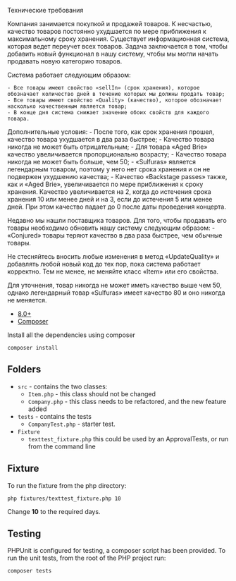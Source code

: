 Технические требования


Компания занимается покупкой и продажей товаров. К несчастью, качество товаров постоянно ухудшается по мере приближения к максимальному сроку хранения. Существует информационная система, которая ведет переучет всех товаров. Задача заключается в том, чтобы добавить новый функционал в нашу систему, чтобы мы могли начать продавать новую категорию товаров.

Система работает следующим образом:

	- Все товары имеют свойство «sellIn» (срок хранения), которое обозначает количество дней в течение которых мы должны продать товар;
	- Все товары имеют свойство «Quality» (качество), которое обозначает насколько качественным является товар;
	- В конце дня система снижает значение обоих свойств для каждого товара.

Дополнительные условия:
	- После того, как срок хранения прошел, качество товара ухудшается в два раза быстрее;
	- Качество товара никогда не может быть отрицательным;
	- Для товара «Aged Brie» качество увеличивается пропорционально возрасту;
	- Качество товара никогда не может быть больше, чем 50;
	- «Sulfuras» является легендарным товаром, поэтому у него нет срока хранения и он не подвержен ухудшению качества;
	- Качество «Backstage passes» также, как и «Aged Brie», увеличивается по мере приближения к сроку хранения. Качество увеличивается на 2, когда до истечения срока хранения 10 или менее дней и на 3, если до истечения 5 или менее дней. При этом качество падает до 0 после даты проведения концерта.

Недавно мы нашли поставщика товаров. Для того, чтобы продавать его товары необходимо обновить нашу систему следующим образом:
	- «Conjured» товары теряют качество в два раза быстрее, чем обычные товары.

Не стесняйтесь вносить любые изменения в метод «UpdateQuality» и добавлять любой новый код до тех пор, пока система работает корректно. Тем не менее, не меняйте класс «Item» или его свойства.

Для уточнения, товар никогда не может иметь качество выше чем 50, однако легендарный товар «Sulfuras» имеет качество 80 и оно никогда не меняется.


- [8.0+](https://www.php.net/downloads.php)
- [Composer](https://getcomposer.org)


Install all the dependencies using composer

```shell script
composer install
```

## Folders

- `src` - contains the two classes:
    - `Item.php` - this class should not be changed
    - `Company.php` - this class needs to be refactored, and the new feature added
- `tests` - contains the tests
    - `CompanyTest.php` - starter test.
- `Fixture`
    - `texttest_fixture.php` this could be used by an ApprovalTests, or run from the command line

## Fixture

To run the fixture from the php directory:

```shell
php fixtures/texttest_fixture.php 10
```

Change **10** to the required days.

## Testing

PHPUnit is configured for testing, a composer script has been provided. To run the unit tests, from the root of the PHP
project run:

```shell script
composer tests
```